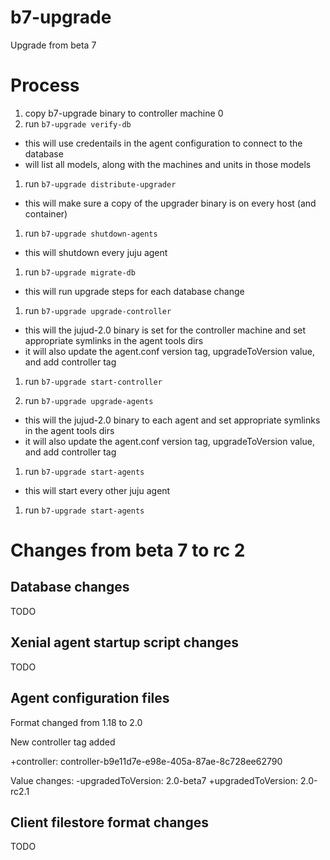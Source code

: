 # b7-upgrade
Upgrade from beta 7

# Process

1. copy b7-upgrade binary to controller machine 0
1. run `b7-upgrade verify-db`
  - this will use credentails in the agent configuration to connect to the database
  - will list all models, along with the machines and units in those models
1. run `b7-upgrade distribute-upgrader`
  - this will make sure a copy of the upgrader binary is on every host (and container)
1. run `b7-upgrade shutdown-agents`
  - this will shutdown every juju agent
1. run `b7-upgrade migrate-db`
  - this will run upgrade steps for each database change
1. run `b7-upgrade upgrade-controller`
  - this will the jujud-2.0 binary is set for the controller machine and set appropriate symlinks in the agent tools dirs
  - it will also update the agent.conf version tag, upgradeToVersion value, and add controller tag
1. run `b7-upgrade start-controller`

1. run `b7-upgrade upgrade-agents`
  - this will the jujud-2.0 binary to each agent and set appropriate symlinks in the agent tools dirs
  - it will also update the agent.conf version tag, upgradeToVersion value, and add controller tag

1. run `b7-upgrade start-agents`
  - this will start every other juju agent
1. run `b7-upgrade start-agents`


# Changes from beta 7 to rc 2

## Database changes

TODO

## Xenial agent startup script changes

TODO

## Agent configuration files

Format changed from 1.18 to 2.0

New controller tag added

+controller: controller-b9e11d7e-e98e-405a-87ae-8c728ee62790

Value changes:
-upgradedToVersion: 2.0-beta7
+upgradedToVersion: 2.0-rc2.1


## Client filestore format changes

TODO